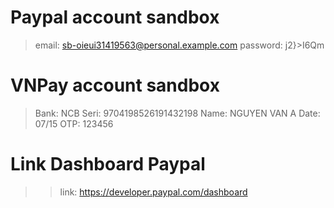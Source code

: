 # Paypal account sandbox
>email: sb-oieui31419563@personal.example.com
>password: j2}>I6Qm


# VNPay account sandbox
>Bank: NCB
>Seri: 9704198526191432198
>Name: NGUYEN VAN A
>Date: 07/15
>OTP: 123456

# Link Dashboard Paypal
>> link: https://developer.paypal.com/dashboard